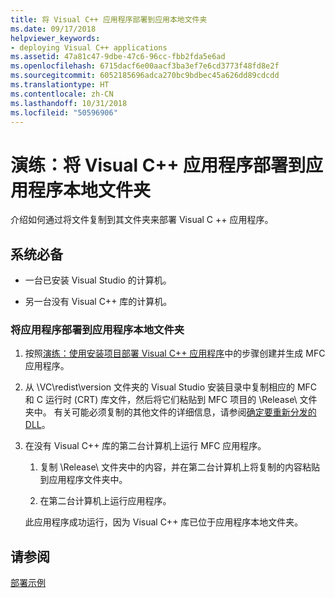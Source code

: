 ```yaml
---
title: 将 Visual C++ 应用程序部署到应用本地文件夹
ms.date: 09/17/2018
helpviewer_keywords:
- deploying Visual C++ applications
ms.assetid: 47a81c47-9dbe-47c6-96cc-fbb2fda5e6ad
ms.openlocfilehash: 6715dacf6e00aacf3ba3ef7e6cd3773f48fd8e2f
ms.sourcegitcommit: 6052185696adca270bc9bdbec45a626dd89cdcdd
ms.translationtype: HT
ms.contentlocale: zh-CN
ms.lasthandoff: 10/31/2018
ms.locfileid: "50596906"
---
```

# <a name="walkthrough-deploying-a-visual-c-application-to-an-application-local-folder"></a>演练：将 Visual C++ 应用程序部署到应用程序本地文件夹

介绍如何通过将文件复制到其文件夹来部署 Visual C ++ 应用程序。

## <a name="prerequisites"></a>系统必备

- 一台已安装 Visual Studio 的计算机。

- 另一台没有 Visual C++ 库的计算机。

### <a name="to-deploy-an-application-to-an-application-local-folder"></a>将应用程序部署到应用程序本地文件夹

1. 按照[演练：使用安装项目部署 Visual C++ 应用程序](walkthrough-deploying-a-visual-cpp-application-by-using-a-setup-project.md)中的步骤创建并生成 MFC 应用程序。

1. 从 \\VC\\redist\\version 文件夹的 Visual Studio 安装目录中复制相应的 MFC 和 C 运行时 (CRT) 库文件，然后将它们粘贴到 MFC 项目的 \Release\ 文件夹中。 有关可能必须复制的其他文件的详细信息，请参阅[确定要重新分发的 DLL](determining-which-dlls-to-redistribute.md)。

1. 在没有 Visual C++ 库的第二台计算机上运行 MFC 应用程序。

   1. 复制 \Release\ 文件夹中的内容，并在第二台计算机上将复制的内容粘贴到应用程序文件夹中。

   1. 在第二台计算机上运行应用程序。

   此应用程序成功运行，因为 Visual C++ 库已位于应用程序本地文件夹。

## <a name="see-also"></a>请参阅

[部署示例](deployment-examples.md)<br/>
